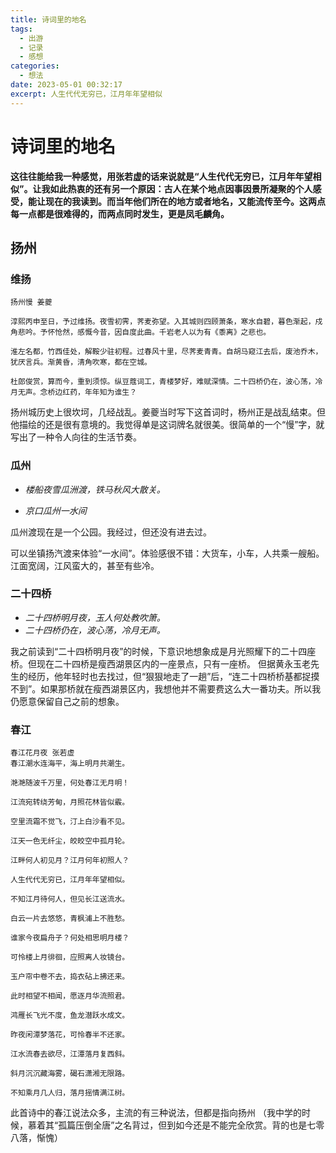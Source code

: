 ```yaml
---
title: 诗词里的地名
tags:
  - 出游
  - 记录
  - 感想
categories:
  - 想法
date: 2023-05-01 00:32:17
excerpt: 人生代代无穷已，江月年年望相似
---
```

# 诗词里的地名

**这往往能给我一种感觉，用张若虚的话来说就是“人生代代无穷已，江月年年望相似”。让我如此热衷的还有另一个原因：古人在某个地点因事因景所凝聚的个人感受，能让现在的我读到。而当年他们所在的地方或者地名，又能流传至今。这两点每一点都是很难得的，而两点同时发生，更是凤毛麟角。**


## 扬州

### 维扬
```
扬州慢 姜夔

淳熙丙申至日，予过维扬。夜雪初霁，荠麦弥望。入其城则四顾萧条，寒水自碧，暮色渐起，戍角悲吟。予怀怆然，感慨今昔，因自度此曲。千岩老人以为有《黍离》之悲也。

淮左名都，竹西佳处，解鞍少驻初程。过春风十里，尽荠麦青青。自胡马窥江去后，废池乔木，犹厌言兵。渐黄昏，清角吹寒，都在空城。

杜郎俊赏，算而今，重到须惊。纵豆蔻词工，青楼梦好，难赋深情。二十四桥仍在，波心荡，冷月无声。念桥边红药，年年知为谁生？
```

扬州城历史上很坎坷，几经战乱。姜夔当时写下这首词时，杨州正是战乱结束。但他描绘的还是很有意境的。我觉得单是这词牌名就很美。很简单的一个“慢”字，就写出了一种令人向往的生活节奏。

### 瓜州
- *楼船夜雪瓜洲渡，铁马秋风大散关。*
  
- *京口瓜州一水间*

瓜州渡现在是一个公园。我经过，但还没有进去过。

可以坐镇扬汽渡来体验“一水间”。体验感很不错：大货车，小车，人共乘一艘船。江面宽阔，江风蛮大的，甚至有些冷。

### 二十四桥
- *二十四桥明月夜，玉人何处教吹箫。*
- *二十四桥仍在，波心荡，冷月无声。*

我之前读到“二十四桥明月夜”的时候，下意识地想象成是月光照耀下的二十四座桥。但现在二十四桥是瘦西湖景区内的一座景点，只有一座桥。
但据黄永玉老先生的经历，他年轻时也去找过，但“狠狠地走了一趟”后，“连二十四桥桥基都捉摸不到”。如果那桥就在瘦西湖景区内，我想他并不需要费这么大一番功夫。所以我仍愿意保留自己之前的想象。

### 春江
```
春江花月夜 张若虚
春江潮水连海平，海上明月共潮生。

滟滟随波千万里，何处春江无月明！

江流宛转绕芳甸，月照花林皆似霰。

空里流霜不觉飞，汀上白沙看不见。

江天一色无纤尘，皎皎空中孤月轮。

江畔何人初见月？江月何年初照人？

人生代代无穷已，江月年年望相似。

不知江月待何人，但见长江送流水。

白云一片去悠悠，青枫浦上不胜愁。

谁家今夜扁舟子？何处相思明月楼？

可怜楼上月徘徊，应照离人妆镜台。

玉户帘中卷不去，捣衣砧上拂还来。

此时相望不相闻，愿逐月华流照君。

鸿雁长飞光不度，鱼龙潜跃水成文。

昨夜闲潭梦落花，可怜春半不还家。

江水流春去欲尽，江潭落月复西斜。

斜月沉沉藏海雾，碣石潇湘无限路。

不知乘月几人归，落月摇情满江树。
```

此首诗中的春江说法众多，主流的有三种说法，但都是指向扬州
（我中学的时候，慕着其“孤篇压倒全唐”之名背过，但到如今还是不能完全欣赏。背的也是七零八落，惭愧）